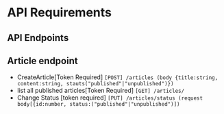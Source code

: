 # API Requirements

## API Endpoints

## Article endpoint

- CreateArticle[Token Required] `[POST] /articles (body {title:string, content:string, stauts("published"|"unpublished")})`
- list all published articles[Token Required] `[GET] /articles/`
- Change Status [token required] `[PUT] /articles/status (request body[{id:number, status:("published"|"unpublished")])`
